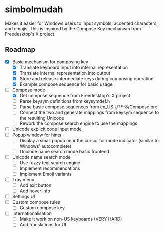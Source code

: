 # simbolmudah
Makes it easier for Windows users to input symbols, accented characters, and emojis.
This is inspired by the Compose Key mechanism from Freedesktop's X project.

## Roadmap
- [x] Basic mechanism for composing key
  - [x] Translate keyboard input into internal representation
  - [x] Translate internal representation into output
  - [x] Store and release intermediate keys during composing operation
  - [x] Example compose sequence for basic usage
- [ ] Compose mode
  - [x] Get compose sequence from Freedesktop's X project
  - [ ] Parse keysym definitions from keysymdef.h
  - [ ] Parse basic compose sequences from en_US.UTF-8/Compose.pre
  - [ ] Connect the two and generate mappings from keysym sequence to the resulting Unicode
  - [ ] Rework the compose search engine to use the mappings
- [ ] Unicode explicit code input mode
- [ ] Popup window for hints
  - [ ] Display a small popup near the cursor for mode indicator (similar to Windows' autocomplete)
  - [ ] Unicode name search mode basic frontend
- [ ] Unicode name search mode
  - [ ] Use fuzzy text search engine
  - [ ] Implement recommendations
  - [ ] Implement Emoji variants
- [ ] Tray menu
  - [ ] Add exit button
  - [ ] Add hover info
- [ ] Settings UI
- [ ] Custom compose rules
  - [ ] Custom compose key
- [ ] Internationalisation
  - [ ] Make it work on non-US keyboards (VERY HARD)
  - [ ] Add translations for UI
